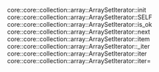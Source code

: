 core::core::collection::array::ArraySetIterator::init
core::core::collection::array::ArraySetIterator::SELF
core::core::collection::array::ArraySetIterator::is_ok
core::core::collection::array::ArraySetIterator::next
core::core::collection::array::ArraySetIterator::item
core::core::collection::array::ArraySetIterator::_iter
core::core::collection::array::ArraySetIterator::iter
core::core::collection::array::ArraySetIterator::iter=